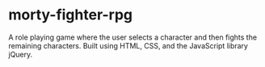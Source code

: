 # morty-fighter-rpg
A role playing game where the user selects a character and then fights the remaining characters. Built using HTML, CSS, and the JavaScript library jQuery.
